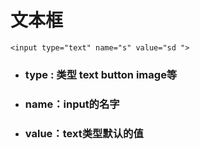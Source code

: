 # 文本框

```
<input type="text" name="s" value="sd ">
```

* ### type : 类型 text button image等
* ### name：input的名字
* ### value：text类型默认的值



